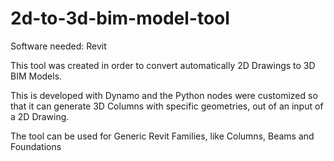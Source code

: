 # 2d-to-3d-bim-model-tool
Software needed: Revit

This tool was created in order to convert automatically 2D Drawings to 3D BIM Models.

This is developed with Dynamo and the Python nodes were customized so that it can generate 3D Columns with specific geometries, out of an input of a 2D Drawing.

The tool can be used for Generic Revit Families, like Columns, Beams and Foundations


